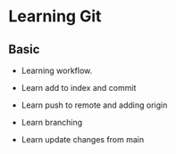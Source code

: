 # Learning Git


## Basic

- Learning workflow.

- Learn add to index and commit

- Learn push to remote and adding origin

- Learn branching

- Learn update changes from main


